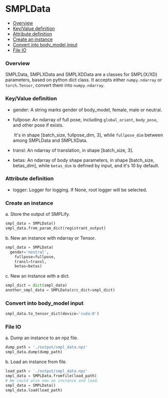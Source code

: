 # SMPLData

- [Overview](#overview)
- [Key/Value definition](#keyvalue-definition)
- [Attribute definition](#attribute-definition)
- [Create an instance](#create-an-instance)
- [Convert into body_model input](#convert-into-body_model-input)
- [File IO](#file-io)

### Overview

SMPLData, SMPLXData and SMPLXDData are a classes for SMPL(X/XD) parameters, based on python dict class. It accepts either `numpy.ndarray` or `torch.Tensor`, convert them into  `numpy.ndarray`.

### Key/Value definition

- gender: A string marks gender of body_model, female, male or neutral.

- fullpose: An ndarray of full pose, including `global_orient`, `body_pose`, and other pose if exists.

  ​                It's in shape [batch_size, fullpose_dim, 3], while `fullpose_dim` between among SMPLData and SMPLXData.

- transl: An ndarray of translation, in shape [batch_size, 3].

- betas: An ndarray of body shape parameters, in shape [batch_size, betas_dim], while `betas_dim` is defined by input, and it's 10 by default.

### Attribute definition

- logger: Logger for logging. If None, root logger will be selected.

### Create an instance

a. Store the output of SMPLify.

```python
smpl_data = SMPLData()
smpl_data.from_param_dict(registrant_output)
```

b. New an instance with ndarray or Tensor.

```python
smpl_data = SMPLData(
  gender='neutral',
	fullpose=fullpose,
	transl=transl,
	betas=betas)
```

c. New an instance with a dict.

```python
smpl_dict = dict(smpl_data)
another_smpl_data = SMPLData(src_dict=smpl_dict)
```

### Convert into body_model input

```python
smpl_data.to_tensor_dict(device='cuda:0')
```

### File IO

a. Dump an instance to an npz file.

```python
dump_path = './output/smpl_data.npz'
smpl_data.dump(dump_path)
```

b. Load an instance from file.

```python
load_path = './output/smpl_data.npz'
smpl_data = SMPLData.fromfile(load_path)
# We could also new an instance and load.
smpl_data = SMPLData()
smpl_data.load(load_path)
```
